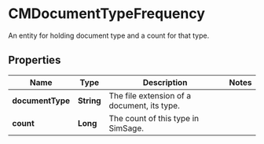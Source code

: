 

# CMDocumentTypeFrequency

An entity for holding document type and a count for that type.

## Properties

| Name | Type | Description | Notes |
|------------ | ------------- | ------------- | -------------|
|**documentType** | **String** | The file extension of a document, its type. |  |
|**count** | **Long** | The count of this type in SimSage. |  |



